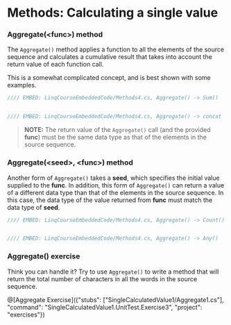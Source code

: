 # Methods: Calculating a single value

### Aggregate(&lt;func&gt;) method
The `Aggregate()` method applies a function to all the elements of the source sequence and calculates a cumulative result that takes into account the return value of each function call.

This is a somewhat complicated concept, and is best shown with some examples.

```csharp
//// EMBED: LinqCourseEmbeddedCode/Methods4.cs, Aggregate() -> Sum()


//// EMBED: LinqCourseEmbeddedCode/Methods4.cs, Aggregate() -> concat
```

> **NOTE:** The return value of the `Aggregate()` call (and the provided **func**) must be the same data type as that of the elements in the source sequence.

### Aggregate(&lt;seed&gt;, &lt;func&gt;) method
Another form of `Aggregate()` takes a **seed**, which specifies the initial value supplied to the **func**. In addition, this form of `Aggregate()` can return a value of a different data type than that of the elements in the source sequence. In this case, the data type of the value returned from **func** must match the data type of **seed**.

```csharp
//// EMBED: LinqCourseEmbeddedCode/Methods4.cs, Aggregate() -> Count()


//// EMBED: LinqCourseEmbeddedCode/Methods4.cs, Aggregate() -> Any()
```

### Aggregate() exercise
Think you can handle it? Try to use `Aggregate()` to write a method that will return the total number of characters in all the words in the source sequence.

@[Aggregate Exercise]({"stubs": ["SingleCalculatedValue1/Aggregate1.cs"], "command": "SingleCalculatedValue1.UnitTest.Exercise3", "project": "exercises"})

